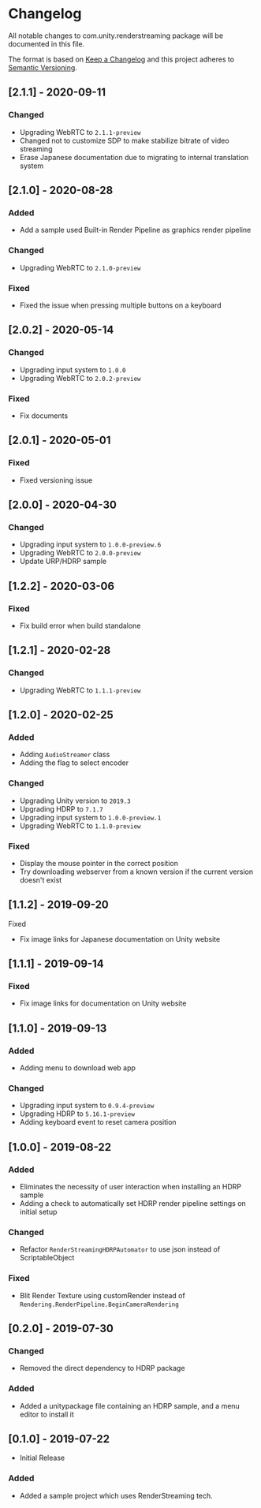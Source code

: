 # Changelog
All notable changes to com.unity.renderstreaming package will be documented in this file.

The format is based on [Keep a Changelog](http://keepachangelog.com/en/1.0.0/)
and this project adheres to [Semantic Versioning](http://semver.org/spec/v2.0.0.html).

## [2.1.1] - 2020-09-11

### Changed

- Upgrading WebRTC to `2.1.1-preview`
- Changed not to customize SDP to make stabilize bitrate of video streaming
- Erase Japanese documentation due to migrating to internal translation system

## [2.1.0] - 2020-08-28

### Added 

- Add a sample used Built-in Render Pipeline as graphics render pipeline

### Changed

- Upgrading WebRTC to `2.1.0-preview`

### Fixed

- Fixed the issue when pressing multiple buttons on a keyboard

## [2.0.2] - 2020-05-14

### Changed

- Upgrading input system to `1.0.0`
- Upgrading WebRTC to `2.0.2-preview`

### Fixed

- Fix documents

## [2.0.1] - 2020-05-01

### Fixed

- Fixed versioning issue

## [2.0.0] - 2020-04-30

### Changed

- Upgrading input system to `1.0.0-preview.6`
- Upgrading WebRTC to `2.0.0-preview`
- Update URP/HDRP sample

## [1.2.2] - 2020-03-06

### Fixed

- Fix build error when build standalone

## [1.2.1] - 2020-02-28

### Changed

- Upgrading WebRTC to `1.1.1-preview`

## [1.2.0] - 2020-02-25

### Added

- Adding `AudioStreamer` class
- Adding the flag to select encoder

### Changed

- Upgrading Unity version to `2019.3`
- Upgrading HDRP to `7.1.7`
- Upgrading input system to `1.0.0-preview.1`
- Upgrading WebRTC to `1.1.0-preview`

### Fixed

- Display the mouse pointer in the correct position
- Try downloading webserver from a known version if the current version doesn't exist

## [1.1.2] - 2019-09-20

Fixed

- Fix image links for Japanese documentation on Unity website

## [1.1.1] - 2019-09-14

### Fixed

- Fix image links for documentation on Unity website

## [1.1.0] - 2019-09-13

### Added

- Adding menu to download web app

### Changed

- Upgrading input system to `0.9.4-preview`
- Upgrading HDRP to `5.16.1-preview`
- Adding keyboard event to reset camera position

## [1.0.0] - 2019-08-22

### Added

- Eliminates the necessity of user interaction when installing an HDRP sample
- Adding a check to automatically set HDRP render pipeline settings on initial setup

### Changed

- Refactor `RenderStreamingHDRPAutomator` to use json instead of ScriptableObject

### Fixed

- Blit Render Texture using customRender instead of `Rendering.RenderPipeline.BeginCameraRendering`

## [0.2.0] - 2019-07-30

### Changed

- Removed the direct dependency to HDRP package

### Added

- Added a unitypackage file containing an HDRP sample, and a menu editor to install it

## [0.1.0] - 2019-07-22

- Initial Release

### Added

- Added a sample project which uses RenderStreaming tech.